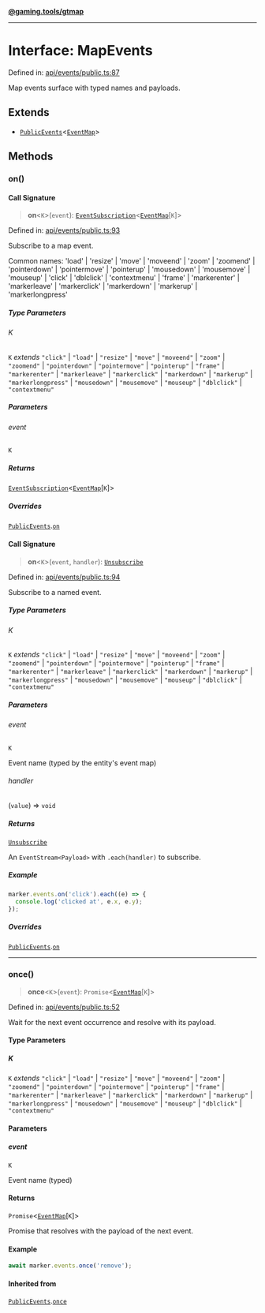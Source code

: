 [**@gaming.tools/gtmap**](README.md)

***

# Interface: MapEvents

Defined in: [api/events/public.ts:87](https://github.com/gamingtools/gt-map/blob/456675b84d19e7c9d557294c3b19a4bb0dcd9d51/packages/gtmap/src/api/events/public.ts#L87)

Map events surface with typed names and payloads.

## Extends

- [`PublicEvents`](Interface.PublicEvents.md)\<[`EventMap`](Interface.EventMap.md)\>

## Methods

### on()

#### Call Signature

> **on**\<`K`\>(`event`): [`EventSubscription`](Interface.EventSubscription.md)\<[`EventMap`](Interface.EventMap.md)\[`K`\]\>

Defined in: [api/events/public.ts:93](https://github.com/gamingtools/gt-map/blob/456675b84d19e7c9d557294c3b19a4bb0dcd9d51/packages/gtmap/src/api/events/public.ts#L93)

Subscribe to a map event.

Common names: 'load' | 'resize' | 'move' | 'moveend' | 'zoom' | 'zoomend' | 'pointerdown' | 'pointermove' | 'pointerup' | 'mousedown' | 'mousemove' | 'mouseup' | 'click' | 'dblclick' | 'contextmenu' | 'frame' | 'markerenter' | 'markerleave' | 'markerclick' | 'markerdown' | 'markerup' | 'markerlongpress'

##### Type Parameters

###### K

`K` *extends* `"click"` \| `"load"` \| `"resize"` \| `"move"` \| `"moveend"` \| `"zoom"` \| `"zoomend"` \| `"pointerdown"` \| `"pointermove"` \| `"pointerup"` \| `"frame"` \| `"markerenter"` \| `"markerleave"` \| `"markerclick"` \| `"markerdown"` \| `"markerup"` \| `"markerlongpress"` \| `"mousedown"` \| `"mousemove"` \| `"mouseup"` \| `"dblclick"` \| `"contextmenu"`

##### Parameters

###### event

`K`

##### Returns

[`EventSubscription`](Interface.EventSubscription.md)\<[`EventMap`](Interface.EventMap.md)\[`K`\]\>

##### Overrides

[`PublicEvents`](Interface.PublicEvents.md).[`on`](Interface.PublicEvents.md#on)

#### Call Signature

> **on**\<`K`\>(`event`, `handler`): [`Unsubscribe`](TypeAlias.Unsubscribe.md)

Defined in: [api/events/public.ts:94](https://github.com/gamingtools/gt-map/blob/456675b84d19e7c9d557294c3b19a4bb0dcd9d51/packages/gtmap/src/api/events/public.ts#L94)

Subscribe to a named event.

##### Type Parameters

###### K

`K` *extends* `"click"` \| `"load"` \| `"resize"` \| `"move"` \| `"moveend"` \| `"zoom"` \| `"zoomend"` \| `"pointerdown"` \| `"pointermove"` \| `"pointerup"` \| `"frame"` \| `"markerenter"` \| `"markerleave"` \| `"markerclick"` \| `"markerdown"` \| `"markerup"` \| `"markerlongpress"` \| `"mousedown"` \| `"mousemove"` \| `"mouseup"` \| `"dblclick"` \| `"contextmenu"`

##### Parameters

###### event

`K`

Event name (typed by the entity's event map)

###### handler

(`value`) => `void`

##### Returns

[`Unsubscribe`](TypeAlias.Unsubscribe.md)

An `EventStream<Payload>` with `.each(handler)` to subscribe.

##### Example

```ts
marker.events.on('click').each((e) => {
  console.log('clicked at', e.x, e.y);
});
```

##### Overrides

[`PublicEvents`](Interface.PublicEvents.md).[`on`](Interface.PublicEvents.md#on)

***

### once()

> **once**\<`K`\>(`event`): `Promise`\<[`EventMap`](Interface.EventMap.md)\[`K`\]\>

Defined in: [api/events/public.ts:52](https://github.com/gamingtools/gt-map/blob/456675b84d19e7c9d557294c3b19a4bb0dcd9d51/packages/gtmap/src/api/events/public.ts#L52)

Wait for the next event occurrence and resolve with its payload.

#### Type Parameters

##### K

`K` *extends* `"click"` \| `"load"` \| `"resize"` \| `"move"` \| `"moveend"` \| `"zoom"` \| `"zoomend"` \| `"pointerdown"` \| `"pointermove"` \| `"pointerup"` \| `"frame"` \| `"markerenter"` \| `"markerleave"` \| `"markerclick"` \| `"markerdown"` \| `"markerup"` \| `"markerlongpress"` \| `"mousedown"` \| `"mousemove"` \| `"mouseup"` \| `"dblclick"` \| `"contextmenu"`

#### Parameters

##### event

`K`

Event name (typed)

#### Returns

`Promise`\<[`EventMap`](Interface.EventMap.md)\[`K`\]\>

Promise that resolves with the payload of the next event.

#### Example

```ts
await marker.events.once('remove');
```

#### Inherited from

[`PublicEvents`](Interface.PublicEvents.md).[`once`](Interface.PublicEvents.md#once)
